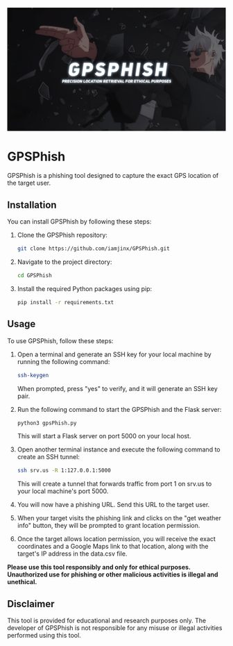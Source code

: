 ![GPSPhish](GPSPhish.jpg)
# GPSPhish

GPSPhish is a phishing tool designed to capture the exact GPS location of the target user.

## Installation

You can install GPSPhish by following these steps:

1. Clone the GPSPhish repository:
    ```bash
    git clone https://github.com/iamjinx/GPSPhish.git
    ```
2. Navigate to the project directory:
    ```bash
    cd GPSPhish
    ```
3. Install the required Python packages using pip:
    ```bash
    pip install -r requirements.txt
    ```

## Usage

To use GPSPhish, follow these steps:
1. Open a terminal and generate an SSH key for your local machine by running the following command:
    ```bash
    ssh-keygen
    ```
    When prompted, press "yes" to verify, and it will generate an SSH key pair.
2. Run the following command to start the GPSPhish and the Flask server:

    ```bash
    python3 gpsPhish.py
    ```
    This will start a Flask server on port 5000 on your local host.
3. Open another terminal instance and execute the following command to create an SSH tunnel:
    ```bash
    ssh srv.us -R 1:127.0.0.1:5000
    ```
    This will create a tunnel that forwards traffic from port 1 on srv.us to your local machine's port 5000.

4. You will now have a phishing URL. Send this URL to the target user.

5. When your target visits the phishing link and clicks on the "get weather info" button, they will be prompted to grant location permission.

6. Once the target allows location permission, you will receive the exact coordinates and a Google Maps link to that location, along with the target's IP address in the data.csv file.

**Please use this tool responsibly and only for ethical purposes. Unauthorized use for phishing or other malicious activities is illegal and unethical.**

## Disclaimer
This tool is provided for educational and research purposes only. The developer of GPSPhish is not responsible for any misuse or illegal activities performed using this tool.
